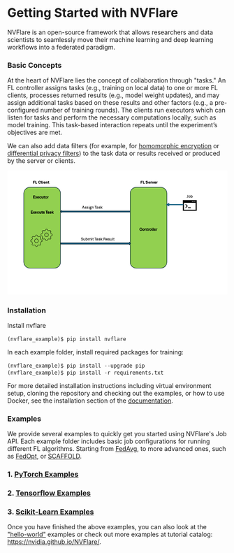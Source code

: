 # Getting Started with NVFlare
NVFlare is an open-source framework that allows researchers and data scientists to seamlessly move their 
machine learning and deep learning workflows into a federated paradigm.

### Basic Concepts
At the heart of NVFlare lies the concept of collaboration through "tasks." An FL controller assigns tasks 
(e.g., training on local data) to one or more FL clients, processes returned results (e.g., model weight updates), 
and may assign additional tasks based on these results and other factors (e.g., a pre-configured number of training rounds). 
The clients run executors which can listen for tasks and perform the necessary computations locally, such as model training. 
This task-based interaction repeats until the experiment’s objectives are met.

We can also add data filters (for example, for [homomorphic encryption](https://www.usenix.org/conference/atc20/presentation/zhang-chengliang)
or [differential privacy filters](https://arxiv.org/abs/1910.00962)) to the task data
or results received or produced by the server or clients.

![NVIDIA FLARE Overview](../../docs/resources/controller_executor_no_filter.png)

### Installation

Install nvflare
```shell
(nvflare_example)$ pip install nvflare
```

In each example folder, install required packages for training:
```shell
(nvflare_example)$ pip install --upgrade pip
(nvflare_example)$ pip install -r requirements.txt
```

For more detailed installation instructions including virtual environment setup, cloning the repository and checking out the examples,
or how to use Docker, see the installation section of the [documentation](https://nvflare.readthedocs.io/en/main/quickstart.html).

### Examples
We provide several examples to quickly get you started using NVFlare's Job API. 
Each example folder includes basic job configurations for running different FL algorithms. 
Starting from [FedAvg](https://arxiv.org/abs/1602.05629), to more advanced ones, 
such as [FedOpt](https://arxiv.org/abs/2003.00295), or [SCAFFOLD](https://arxiv.org/abs/1910.06378).

### 1. [PyTorch Examples](./pt/README.md)
### 2. [Tensorflow Examples](./tf/README.md)
### 3. [Scikit-Learn Examples](./sklearn/README.md)

Once you have finished the above examples, you can also look at the
["hello-world"](../hello-world) examples or check out more examples at tutorial catalog: https://nvidia.github.io/NVFlare/.
